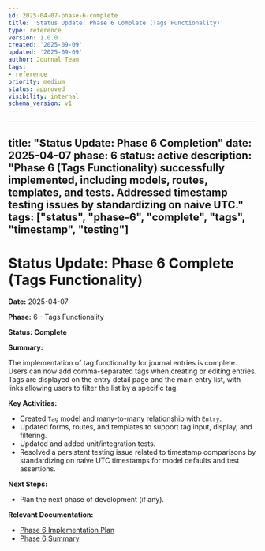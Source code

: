 ```yaml
---
id: 2025-04-07-phase-6-complete
title: 'Status Update: Phase 6 Complete (Tags Functionality)'
type: reference
version: 1.0.0
created: '2025-09-09'
updated: '2025-09-09'
author: Journal Team
tags:
- reference
priority: medium
status: approved
visibility: internal
schema_version: v1
---
```


***

title: "Status Update: Phase 6 Completion"
date: 2025-04-07
phase: 6
status: active
description: "Phase 6 (Tags Functionality) successfully implemented, including models, routes, templates, and tests. Addressed timestamp testing issues by standardizing on naive UTC."
tags: \["status", "phase-6", "complete", "tags", "timestamp", "testing"]
------------------------------------------------------------------------

# Status Update: Phase 6 Complete (Tags Functionality)

**Date:** 2025-04-07

**Phase:** 6 - Tags Functionality

**Status:** **Complete**

**Summary:**

The implementation of tag functionality for journal entries is complete. Users can now add comma-separated tags when creating or editing entries. Tags are displayed on the entry detail page and the main entry list, with links allowing users to filter the list by a specific tag.

**Key Activities:**

- Created `Tag` model and many-to-many relationship with `Entry`.
- Updated forms, routes, and templates to support tag input, display, and filtering.
- Updated and added unit/integration tests.
- Resolved a persistent testing issue related to timestamp comparisons by standardizing on naive UTC timestamps for model defaults and test assertions.

**Next Steps:**

- Plan the next phase of development (if any).

**Relevant Documentation:**

- [Phase 6 Implementation Plan](implementation/06-phase-six-tags.md)
- [Phase 6 Summary](implementation/06-phase-six-summary.md)
